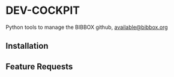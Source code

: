 # DEV-COCKPIT

Python tools to manage the BIBBOX github, available@bibbox.org

## Installation

## Feature Requests